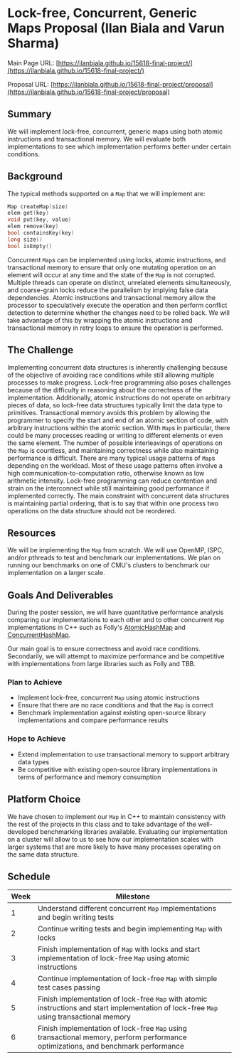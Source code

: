 # Lock-free, Concurrent, Generic Maps Proposal (Ilan Biala and Varun Sharma)

Main Page URL: [https://ilanbiala.github.io/15618-final-project/](https://ilanbiala.github.io/15618-final-project/)

Proposal URL: [https://ilanbiala.github.io/15618-final-project/proposal](https://ilanbiala.github.io/15618-final-project/proposal)

## Summary

We will implement lock-free, concurrent, generic maps using both atomic instructions and transactional memory. We will evaluate both implementations to see which implementation performs better under certain conditions.

## Background

The typical methods supported on a `Map` that we will implement are:

```C++
Map createMap(size)
elem get(key)
void put(key, value)
elem remove(key)
bool containsKey(key)
long size()
bool isEmpty()
```

Concurrent `Map`s can be implemented using locks, atomic instructions, and transactional memory to ensure that only one mutating operation on an element will occur at any time and the state of the `Map` is not corrupted. Multiple threads can operate on distinct, unrelated elements simultaneously, and coarse-grain locks reduce the parallelism by implying false data dependencies. Atomic instructions and transactional memory allow the processor to speculatively execute the operation and then perform conflict detection to determine whether the changes need to be rolled back. We will take advantage of this by wrapping the atomic instructions and transactional memory in retry loops to ensure the operation is performed.

## The Challenge

Implementing concurrent data structures is inherently challenging because of the objective of avoiding race conditions while still allowing multiple processes to make progress. Lock-free programming also poses challenges because of the difficulty in reasoning about the correctness of the implementation. Additionally, atomic instructions do not operate on arbitrary pieces of data, so lock-free data structures typically limit the data type to primitives. Transactional memory avoids this problem by allowing the programmer to specify the start and end of an atomic section of code, with arbitrary instructions within the atomic section. With `Map`s in particular, there could be many processes reading or writing to different elements or even the same element. The number of possible interleavings of operations on the `Map` is countless, and maintaining correctness while also maintaining performance is difficult. There are many typical usage patterns of `Map`s depending on the workload. Most of these usage patterns often involve a high communication-to-computation ratio, otherwise known as low arithmetic intensity. Lock-free programming can reduce contention and strain on the interconnect while still maintaining good performance if implemented correctly. The main constraint with concurrent data structures is maintaining partial ordering, that is to say that within one process two operations on the data structure should not be reordered.

## Resources

We will be implementing the `Map` from scratch. We will use OpenMP, ISPC, and/or pthreads to test and benchmark our implementations. We plan on running our benchmarks on one of CMU's clusters to benchmark our implementation on a larger scale.

## Goals And Deliverables

During the poster session, we will have quantitative performance analysis comparing our implementations to each other and to other concurrent `Map` implementations in C++ such as Folly's [AtomicHashMap](https://github.com/facebook/folly/blob/master/folly/AtomicHashMap.h) and [ConcurrentHashMap](https://github.com/facebook/folly/blob/master/folly/concurrency/ConcurrentHashMap.h).

Our main goal is to ensure correctness and avoid race conditions. Secondarily, we will attempt to maximize performance and be competitive with implementations from large libraries such as Folly and TBB.

### Plan to Achieve

* Implement lock-free, concurrent `Map` using atomic instructions
* Ensure that there are no race conditions and that the `Map` is correct
* Benchmark implementation against existing open-source library implementations and compare performance results

### Hope to Achieve

* Extend implementation to use transactional memory to support arbitrary data types
* Be competitive with existing open-source library implementations in terms of performance and memory consumption

## Platform Choice

We have chosen to implement our `Map` in C++ to maintain consistency with the rest of the projects in this class and to take advantage of the well-developed benchmarking libraries available. Evaluating our implementation on a cluster will allow to us to see how our implementation scales with larger systems that are more likely to have many processes operating on the same data structure.

## Schedule

| Week | Milestone                                                                                                                                |
| ---- | ---------------------------------------------------------------------------------------------------------------------------------------- |
| 1    | Understand different concurrent `Map` implementations and begin writing tests                                                            |
| 2    | Continue writing tests and begin implementing `Map` with locks                                                                           |
| 3    | Finish implementation of `Map` with locks and start implementation of lock-free `Map` using atomic instructions                          |
| 4    | Continue implementation of lock-free `Map` with simple test cases passing                                                                |
| 5    | Finish implementation of lock-free `Map` with atomic instructions and start implementation of lock-free `Map` using transactional memory |
| 6    | Finish implementation of lock-free `Map` using transactional memory, perform performance optimizations, and benchmark performance        |
